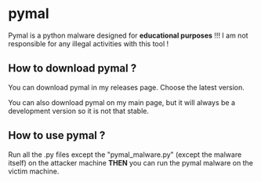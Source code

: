 # pymal
Pymal is a python malware designed for **educational purposes** !!!
I am not responsible for any illegal activities with this tool !

## How to download pymal ?
You can download pymal in my releases page. Choose the latest version.

You can also download pymal on my main page, but it will always be a development version so it is not that stable.

## How to use pymal ?
Run all the .py files except the "pymal_malware.py" (except the malware itself) on the attacker machine **THEN** you can run the pymal malware on the victim machine.


